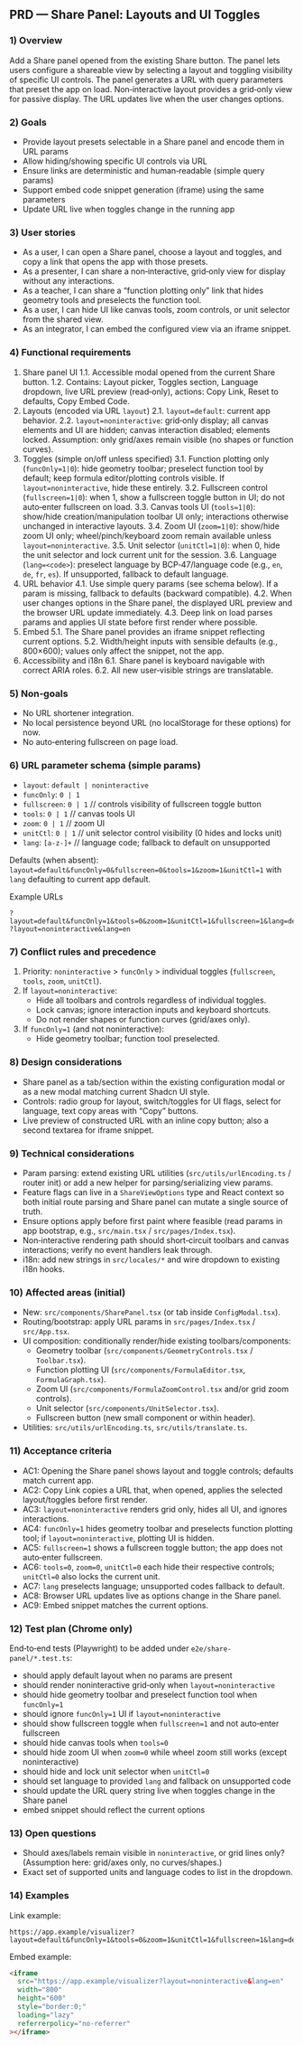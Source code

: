 ## PRD — Share Panel: Layouts and UI Toggles

### 1) Overview
Add a Share panel opened from the existing Share button. The panel lets users configure a shareable view by selecting a layout and toggling visibility of specific UI controls. The panel generates a URL with query parameters that preset the app on load. Non‑interactive layout provides a grid‑only view for passive display. The URL updates live when the user changes options.

### 2) Goals
- Provide layout presets selectable in a Share panel and encode them in URL params
- Allow hiding/showing specific UI controls via URL
- Ensure links are deterministic and human‑readable (simple query params)
- Support embed code snippet generation (iframe) using the same parameters
- Update URL live when toggles change in the running app

### 3) User stories
- As a user, I can open a Share panel, choose a layout and toggles, and copy a link that opens the app with those presets.
- As a presenter, I can share a non‑interactive, grid‑only view for display without any interactions.
- As a teacher, I can share a “function plotting only” link that hides geometry tools and preselects the function tool.
- As a user, I can hide UI like canvas tools, zoom controls, or unit selector from the shared view.
- As an integrator, I can embed the configured view via an iframe snippet.

### 4) Functional requirements
1. Share panel UI
   1.1. Accessible modal opened from the current Share button.
   1.2. Contains: Layout picker, Toggles section, Language dropdown, live URL preview (read‑only), actions: Copy Link, Reset to defaults, Copy Embed Code.
2. Layouts (encoded via URL `layout`)
   2.1. `layout=default`: current app behavior.
   2.2. `layout=noninteractive`: grid‑only display; all canvas elements and UI are hidden; canvas interaction disabled; elements locked. Assumption: only grid/axes remain visible (no shapes or function curves).
3. Toggles (simple on/off unless specified)
   3.1. Function plotting only (`funcOnly=1|0`): hide geometry toolbar; preselect function tool by default; keep formula editor/plotting controls visible. If `layout=noninteractive`, hide these entirely.
   3.2. Fullscreen control (`fullscreen=1|0`): when 1, show a fullscreen toggle button in UI; do not auto‑enter fullscreen on load.
   3.3. Canvas tools UI (`tools=1|0`): show/hide creation/manipulation toolbar UI only; interactions otherwise unchanged in interactive layouts.
   3.4. Zoom UI (`zoom=1|0`): show/hide zoom UI only; wheel/pinch/keyboard zoom remain available unless `layout=noninteractive`.
   3.5. Unit selector (`unitCtl=1|0`): when 0, hide the unit selector and lock current unit for the session.
   3.6. Language (`lang=<code>`): preselect language by BCP‑47/language code (e.g., `en`, `de`, `fr`, `es`). If unsupported, fallback to default language.
4. URL behavior
   4.1. Use simple query params (see schema below). If a param is missing, fallback to defaults (backward compatible).
   4.2. When user changes options in the Share panel, the displayed URL preview and the browser URL update immediately.
   4.3. Deep link on load parses params and applies UI state before first render where possible.
5. Embed
   5.1. The Share panel provides an iframe snippet reflecting current options.
   5.2. Width/height inputs with sensible defaults (e.g., 800×600); values only affect the snippet, not the app.
6. Accessibility and i18n
   6.1. Share panel is keyboard navigable with correct ARIA roles.
   6.2. All new user‑visible strings are translatable.

### 5) Non‑goals
- No URL shortener integration.
- No local persistence beyond URL (no localStorage for these options) for now.
- No auto‑entering fullscreen on page load.

### 6) URL parameter schema (simple params)
- `layout`: `default | noninteractive`
- `funcOnly`: `0 | 1`
- `fullscreen`: `0 | 1`  // controls visibility of fullscreen toggle button
- `tools`: `0 | 1`       // canvas tools UI
- `zoom`: `0 | 1`        // zoom UI
- `unitCtl`: `0 | 1`     // unit selector control visibility (0 hides and locks unit)
- `lang`: `[a-z-]+`      // language code; fallback to default on unsupported

Defaults (when absent): `layout=default&funcOnly=0&fullscreen=0&tools=1&zoom=1&unitCtl=1` with `lang` defaulting to current app default.

Example URLs
```
?layout=default&funcOnly=1&tools=0&zoom=1&unitCtl=1&fullscreen=1&lang=de
?layout=noninteractive&lang=en
```

### 7) Conflict rules and precedence
1. Priority: `noninteractive` > `funcOnly` > individual toggles (`fullscreen`, `tools`, `zoom`, `unitCtl`).
2. If `layout=noninteractive`:
   - Hide all toolbars and controls regardless of individual toggles.
   - Lock canvas; ignore interaction inputs and keyboard shortcuts.
   - Do not render shapes or function curves (grid/axes only).
3. If `funcOnly=1` (and not noninteractive):
   - Hide geometry toolbar; function tool preselected.

### 8) Design considerations
- Share panel as a tab/section within the existing configuration modal or as a new modal matching current Shadcn UI style.
- Controls: radio group for layout, switch/toggles for UI flags, select for language, text copy areas with “Copy” buttons.
- Live preview of constructed URL with an inline copy button; also a second textarea for iframe snippet.

### 9) Technical considerations
- Param parsing: extend existing URL utilities (`src/utils/urlEncoding.ts` / router init) or add a new helper for parsing/serializing view params.
- Feature flags can live in a `ShareViewOptions` type and React context so both initial route parsing and Share panel can mutate a single source of truth.
- Ensure options apply before first paint where feasible (read params in app bootstrap, e.g., `src/main.tsx` / `src/pages/Index.tsx`).
- Non‑interactive rendering path should short‑circuit toolbars and canvas interactions; verify no event handlers leak through.
- i18n: add new strings in `src/locales/*` and wire dropdown to existing i18n hooks.

### 10) Affected areas (initial)
- New: `src/components/SharePanel.tsx` (or tab inside `ConfigModal.tsx`).
- Routing/bootstrap: apply URL params in `src/pages/Index.tsx` / `src/App.tsx`.
- UI composition: conditionally render/hide existing toolbars/components:
  - Geometry toolbar (`src/components/GeometryControls.tsx` / `Toolbar.tsx`).
  - Function plotting UI (`src/components/FormulaEditor.tsx`, `FormulaGraph.tsx`).
  - Zoom UI (`src/components/FormulaZoomControl.tsx` and/or grid zoom controls).
  - Unit selector (`src/components/UnitSelector.tsx`).
  - Fullscreen button (new small component or within header).
- Utilities: `src/utils/urlEncoding.ts`, `src/utils/translate.ts`.

### 11) Acceptance criteria
- AC1: Opening the Share panel shows layout and toggle controls; defaults match current app.
- AC2: Copy Link copies a URL that, when opened, applies the selected layout/toggles before first render.
- AC3: `layout=noninteractive` renders grid only, hides all UI, and ignores interactions.
- AC4: `funcOnly=1` hides geometry toolbar and preselects function plotting tool; if `layout=noninteractive`, plotting UI is hidden.
- AC5: `fullscreen=1` shows a fullscreen toggle button; the app does not auto‑enter fullscreen.
- AC6: `tools=0`, `zoom=0`, `unitCtl=0` each hide their respective controls; `unitCtl=0` also locks the current unit.
- AC7: `lang` preselects language; unsupported codes fallback to default.
- AC8: Browser URL updates live as options change in the Share panel.
- AC9: Embed snippet matches the current options.

### 12) Test plan (Chrome only)
End‑to‑end tests (Playwright) to be added under `e2e/share-panel/*.test.ts`:
- should apply default layout when no params are present
- should render noninteractive grid‑only when `layout=noninteractive`
- should hide geometry toolbar and preselect function tool when `funcOnly=1`
- should ignore `funcOnly=1` UI if `layout=noninteractive`
- should show fullscreen toggle when `fullscreen=1` and not auto‑enter fullscreen
- should hide canvas tools when `tools=0`
- should hide zoom UI when `zoom=0` while wheel zoom still works (except noninteractive)
- should hide and lock unit selector when `unitCtl=0`
- should set language to provided `lang` and fallback on unsupported code
- should update the URL query string live when toggles change in the Share panel
- embed snippet should reflect the current options

### 13) Open questions
- Should axes/labels remain visible in `noninteractive`, or grid lines only? (Assumption here: grid/axes only, no curves/shapes.)
- Exact set of supported units and language codes to list in the dropdown.

### 14) Examples
Link example:
```
https://app.example/visualizer?layout=default&funcOnly=1&tools=0&zoom=1&unitCtl=1&fullscreen=1&lang=de
```

Embed example:
```html
<iframe
  src="https://app.example/visualizer?layout=noninteractive&lang=en"
  width="800"
  height="600"
  style="border:0;"
  loading="lazy"
  referrerpolicy="no-referrer"
></iframe>
```


